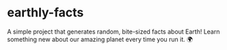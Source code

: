 # earthly-facts
A simple project that generates random, bite-sized facts about Earth! Learn something new about our amazing planet every time you run it. 🌍
